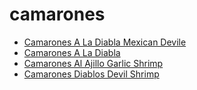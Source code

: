 # camarones

 * [Camarones A La Diabla Mexican Devile](../index/c/camarones-a-la-diabla-mexican-devile.json)
 * [Camarones A La Diabla](../index/c/camarones-a-la-diabla.json)
 * [Camarones Al Ajillo Garlic Shrimp](../index/c/camarones-al-ajillo-garlic-shrimp.json)
 * [Camarones Diablos Devil Shrimp](../index/c/camarones-diablos-devil-shrimp.json)
